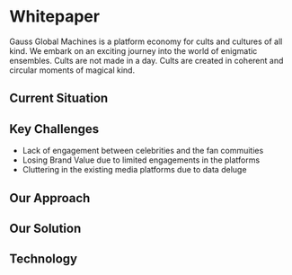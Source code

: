 # Whitepaper

Gauss Global Machines is a platform economy for cults and cultures of all kind. We embark on an exciting journey into the world of enigmatic ensembles. Cults are not made in a day. Cults are created in coherent and circular moments of magical kind. 

## Current Situation 

## Key Challenges
- Lack of engagement between celebrities and the fan commuities 
- Losing Brand Value due to limited engagements in the platforms
- Cluttering in the existing media platforms due to data deluge

## Our Approach

## Our Solution

## Technology 


